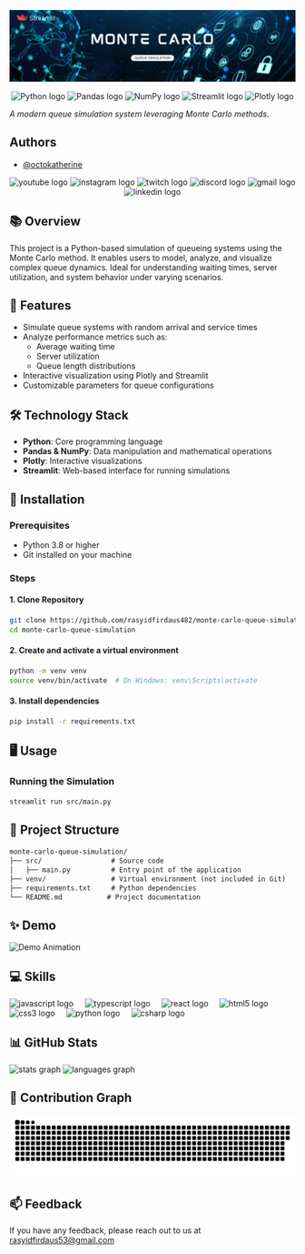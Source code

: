 ![Project Banner](https://github.com/rasyidfirdaus482/monte-carlo-queue-simulation/blob/main/assets/image/Monte%20carlo.png?raw=true)
<div align="center">
  <img src="https://img.shields.io/badge/Python-3776AB?style=for-the-badge&logo=python&logoColor=white" alt="Python logo" />
  <img src="https://img.shields.io/badge/Pandas-150458?style=for-the-badge&logo=pandas&logoColor=white" alt="Pandas logo" />
  <img src="https://img.shields.io/badge/NumPy-013243?style=for-the-badge&logo=numpy&logoColor=white" alt="NumPy logo" />
  <img src="https://img.shields.io/badge/Streamlit-FF4B4B?style=for-the-badge&logo=streamlit&logoColor=white" alt="Streamlit logo" />
  <img src="https://img.shields.io/badge/Plotly-3F4F75?style=for-the-badge&logo=plotly&logoColor=white" alt="Plotly logo" />
</div>

*A modern queue simulation system leveraging Monte Carlo methods.*

## Authors

- [@octokatherine](https://github.com/rasyidfirdaus482)

<div align="center">
  <img src="https://img.shields.io/static/v1?message=Youtube&logo=youtube&label=&color=FF0000&logoColor=white&labelColor=&style=for-the-badge" height="35" alt="youtube logo" />
  <img src="https://img.shields.io/static/v1?message=Instagram&logo=instagram&label=&color=E4405F&logoColor=white&labelColor=&style=for-the-badge" height="35" alt="instagram logo" />
  <img src="https://img.shields.io/static/v1?message=Twitch&logo=twitch&label=&color=9146FF&logoColor=white&labelColor=&style=for-the-badge" height="35" alt="twitch logo" />
  <img src="https://img.shields.io/static/v1?message=Discord&logo=discord&label=&color=7289DA&logoColor=white&labelColor=&style=for-the-badge" height="35" alt="discord logo" />
  <img src="https://img.shields.io/static/v1?message=Gmail&logo=gmail&label=&color=D14836&logoColor=white&labelColor=&style=for-the-badge" height="35" alt="gmail logo" />
  <img src="https://img.shields.io/static/v1?message=LinkedIn&logo=linkedin&label=&color=0077B5&logoColor=white&labelColor=&style=for-the-badge" height="35" alt="linkedin logo" />
</div>

## 📚 Overview

This project is a Python-based simulation of queueing systems using the Monte Carlo method. It enables users to model, analyze, and visualize complex queue dynamics. Ideal for understanding waiting times, server utilization, and system behavior under varying scenarios.

## 🚀 Features

- Simulate queue systems with random arrival and service times
- Analyze performance metrics such as:
  - Average waiting time
  - Server utilization
  - Queue length distributions
- Interactive visualization using Plotly and Streamlit
- Customizable parameters for queue configurations

## 🛠️ Technology Stack

- **Python**: Core programming language
- **Pandas & NumPy**: Data manipulation and mathematical operations
- **Plotly**: Interactive visualizations
- **Streamlit**: Web-based interface for running simulations

## 🔧 Installation

### Prerequisites
- Python 3.8 or higher
- Git installed on your machine

### Steps

#### 1. Clone Repository
```bash
git clone https://github.com/rasyidfirdaus482/monte-carlo-queue-simulation.git
cd monte-carlo-queue-simulation
```

#### 2. Create and activate a virtual environment
```bash
python -m venv venv
source venv/bin/activate  # On Windows: venv\Scripts\activate
```

#### 3. Install dependencies
```bash
pip install -r requirements.txt
```

## 🖥️ Usage

### Running the Simulation
```bash
streamlit run src/main.py
```

## 📂 Project Structure

```plaintext
monte-carlo-queue-simulation/         
├── src/                 # Source code
│   ├── main.py          # Entry point of the application
├── venv/                # Virtual environment (not included in Git)
├── requirements.txt     # Python dependencies
└── README.md           # Project documentation
```

## ✨ Demo

![Demo Animation](https://i.imgflip.com/65efzo.gif)

## 💻 Skills
<div align="left">
  <img src="https://cdn.jsdelivr.net/gh/devicons/devicon/icons/javascript/javascript-original.svg" height="30" alt="javascript logo" />
  <img width="12" />
  <img src="https://cdn.jsdelivr.net/gh/devicons/devicon/icons/typescript/typescript-original.svg" height="30" alt="typescript logo" />
  <img width="12" />
  <img src="https://cdn.jsdelivr.net/gh/devicons/devicon/icons/react/react-original.svg" height="30" alt="react logo" />
  <img width="12" />
  <img src="https://cdn.jsdelivr.net/gh/devicons/devicon/icons/html5/html5-original.svg" height="30" alt="html5 logo" />
  <img width="12" />
  <img src="https://cdn.jsdelivr.net/gh/devicons/devicon/icons/css3/css3-original.svg" height="30" alt="css3 logo" />
  <img width="12" />
  <img src="https://cdn.jsdelivr.net/gh/devicons/devicon/icons/python/python-original.svg" height="30" alt="python logo" />
  <img width="12" />
  <img src="https://cdn.jsdelivr.net/gh/devicons/devicon/icons/csharp/csharp-original.svg" height="30" alt="csharp logo" />
</div>

## 📊 GitHub Stats
<div align="left">
  <img src="https://github-readme-stats.vercel.app/api?username=rasyidfirdaus482&hide_title=false&hide_rank=false&show_icons=true&include_all_commits=true&count_private=true&disable_animations=false&theme=dracula&locale=en&hide_border=false" height="150" alt="stats graph" />
  <img src="https://github-readme-stats.vercel.app/api/top-langs?username=rasyidfirdaus482&locale=en&hide_title=false&layout=compact&card_width=320&langs_count=5&theme=dracula&hide_border=false" height="150" alt="languages graph" />
</div>


## 🐍 Contribution Graph

<img src="https://raw.githubusercontent.com/rasyidfirdaus482/monte-carlo-queue-simulation/refs/heads/output/snake.svg" alt="Snake animation" />

## 📫 Feedback

If you have any feedback, please reach out to us at rasyidfirdaus53@gmail.com